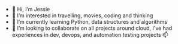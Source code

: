 - 👋 Hi, I’m Jessie
- 👀 I’m interested in travelling, movies, coding and thinking
- 🌱 I’m currently learning Python, data structures and algorithms
- 💞️ I’m looking to collaborate on all projects around cloud, I've had experiences in dev, devops, and automation testing projects
📫 

<!---
jessieharada6/jessieharada6 is a ✨ special ✨ repository because its `README.md` (this file) appears on your GitHub profile.
You can click the Preview link to take a look at your changes.
--->
